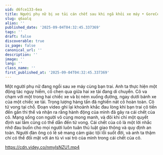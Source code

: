 ```yaml
---
uid: d6fce133-6ea
title: Người phụ nữ bị xe tải cán chết sau khi ngã khỏi xe máy • GoreCenter
slug: q6aalq
alias: ''
published_date: '2025-09-04T04:32:45.337369'
tags: ''
draft: false
discoverable: true
is_page: false
canonical_url: ''
description: ''
image: ''
lang: ''
class_name: ''
first_published_at: '2025-09-04T04:32:45.337369'
---
```


Một người phụ nữ đang ngồi sau xe máy cùng bạn trai. Anh ta thực hiện một động tác nguy hiểm, cố chen qua giữa hai xe tải đang di chuyển. Cô va chạm với một trong hai chiếc xe và bị ném xuống đường, ngay dưới bánh xe của một chiếc xe tải. Trọng lượng hàng tấn đã nghiền nát cô hoàn toàn. Cô tử vong tại chỗ. Đoạn video ghi lại khoảnh khắc đau lòng khi bạn trai cô tiến đến gần thi thể và nhận ra rằng hành động của mình đã gây ra cái chết của cô. Mạng sống con người vô cùng mong manh, và đôi khi chỉ một quyết định sai lầm cũng có thể dẫn đến tử vong. Cái chết của cô là một lời nhắc nhở đau buồn cho mọi người luôn tuân thủ luật giao thông và quy định an toàn. Người đàn ông có lẽ sẽ mang cảm giác tội lỗi suốt đời, và anh ta thậm chí có thể đối mặt với án tù vì vai trò của mình trong cái chết của cô.

https://cdn.videy.co/nmyIsNZU1.mp4
